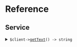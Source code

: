 # Reference
## Service
<details><summary><code>$client-><a href="/Seed/Service/ServiceClient.php">getText</a>() -> string</code></summary>
<dl>
<dd>

#### 🔌 Usage

<dl>
<dd>

<dl>
<dd>

```php
$client->service->getText();
```
</dd>
</dl>
</dd>
</dl>


</dd>
</dl>
</details>

